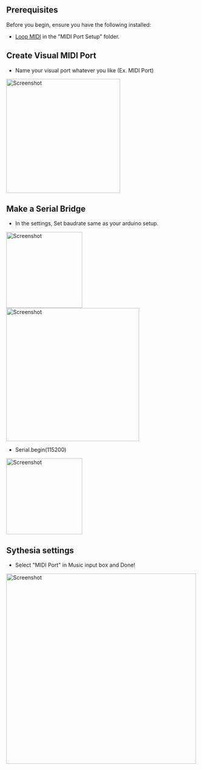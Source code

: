 ## Prerequisites

Before you begin, ensure you have the following installed:

<ul>
  <li><a href="https://github.com/MrTomato77/Arduino-Piano/tree/main/midi-piano/MIDI-Driver/MIDI%20Port%20Setup">Loop MIDI</a> in the "MIDI Port Setup" folder.</li>
</ul>

## Create Visual MIDI Port

<ul>
  <li>Name your visual port whatever you like (Ex. MIDI Port)</li>
</ul>

  <img src="https://files.catbox.moe/ts6gm1.png" alt="Screenshot" width="300">

## Make a Serial Bridge

<ul>
  <li>In the settings, Set baudrate same as your arduino setup.</li>
</ul>

  <img src="https://files.catbox.moe/yv1765.png" alt="Screenshot" width="200"> <img src="https://files.catbox.moe/zjt6si.png" alt="Screenshot" width="350">

<ul>
  <li>Serial.begin(115200)</li>
</ul>

  <img src="https://files.catbox.moe/cggrtl.png" alt="Screenshot" width="200">

## Sythesia settings

<ul>
  <li>Select "MIDI Port" in Music input box and Done!</li>
</ul>

  <img src="https://files.catbox.moe/eqj0hx.png" alt="Screenshot" width="500">
